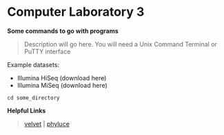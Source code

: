 # Computer Laboratory 3

**Some commands to go with programs**
>Description will go here.
You will need a Unix Command Terminal or PuTTY interface

Example datasets: 

* Illumina HiSeq (download here)
* Illumina MiSeq (download here)


```
cd some_directory
```

**Helpful Links**
>[velvet](https://www.ebi.ac.uk/~zerbino/velvet/) | [phyluce](https://phyluce.readthedocs.io/en/latest/)
